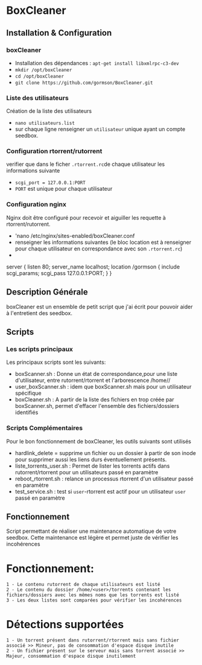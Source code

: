 # BoxCleaner

## Installation & Configuration

### boxCleaner
- Installation des dépendances : `apt-get install libxmlrpc-c3-dev`
- `mkdir /opt/boxCleaner`
- `cd /opt/boxCleaner`
- `git clone https://github.com/gormson/BoxCleaner.git`

### Liste des utilisateurs
Création de la liste des utilisateurs 
- `nano utilisateurs.list`
- sur chaque ligne renseigner un `utilisateur` unique ayant un compte seedbox.

### Configuration rtorrent/rutorrent
verifier que dans le ficher `.rtorrent.rc`de chaque utilisateur les informations suivante
- `scgi_port = 127.0.0.1:PORT`
- `PORT` est unique pour chaque utilisateur

### Configuration nginx
Nginx doit être configuré pour recevoir et aiguiller les requette à rtorrent/rutorrent.
- 'nano /etc/nginx/sites-enabled/boxCleaner.conf
- renseigner les informations suivantes (le bloc location est à renseigner pour chaque utilisateur en correspondance avec son `.rtorrent.rc`)
- 
server {
listen 80;
server_name localhost;
location /gormson {
include scgi_params;
scgi_pass 127.0.0.1:PORT;
}
}

## Description Générale

boxCleaner est un ensemble de petit script que j'ai écrit pour pouvoir aider à l'entretient des seedbox.

## Scripts

### Les scripts principaux

Les principaux scripts sont les suivants:
- boxScanner.sh : Donne un état de correspondance,pour une liste d'utilisateur, entre rutorrent/rtorrent et l'arborescence /home/<user>/
- user_boxScanner.sh : idem que boxScanner.sh mais pour un utilisateur spécifique
- boxCleaner.sh : A partir de la liste des fichiers en trop créée par boxScanner.sh, permet d'effacer l'ensemble des fichiers/dossiers identifiés

### Scripts Complémentaires

Pour le bon fonctionnement de boxCleaner, les outils suivants sont utilisés
- hardlink_delete = supprime un fichier ou un dossier à partir de son inode pour supprimer aussi les liens durs éventuellement présents.
- liste_torrents_user.sh : Permet de lister les torrents actifs dans rutorrent/rtorrent pour un utilisateurs passé en paramètre
- reboot_rtorrent.sh : relance un processus rtorrent d'un utilisateur passé en paramètre
- test_service.sh : test si `user`-rtorrent est actif pour un utilisateur `user` passé en paramètre

## Fonctionnement




Script permettant de réaliser une maintenance automatique de votre seedbox.
Cette maintenance est légère et permet juste de vérifier les incohérences

# Fonctionnement:
	1 - Le contenu rutorrent de chaque utilisateurs est listé
	2 - Le contenu du dossier /home/<user>/torrents contenant les fichiers/dossiers avec les mêmes noms que les torrents est listé
	3 - Les deux listes sont comparées pour vérifier les incohérences
	
# Détections supportées
	1 - Un torrent présent dans rutorrent/rtorrent mais sans fichier associé >> Mineur, pas de consommation d'espace disque inutile
	2 - Un fichier présent sur le serveur mais sans torrent associé >> Majeur, consommation d'espace disque inutilement
	

